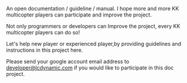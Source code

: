 An open documentation / guideline / manual.
I hope more  and more KK multicopter players can participate and improve the project.

Not only programmers or developers can Improve the project, every KK multicopter players can do so!

Let's help new player or experienced player,by providing guidelines and instructions in this project here.



Please send your google account email address to developer@lcdynamic.com if you would like to participate in this doc project.